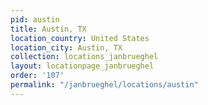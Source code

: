 ```yaml
---
pid: austin
title: Austin, TX
location_country: United States
location_city: Austin, TX
collection: locations_janbrueghel
layout: locationpage_janbrueghel
order: '107'
permalink: "/janbrueghel/locations/austin"
---
```

